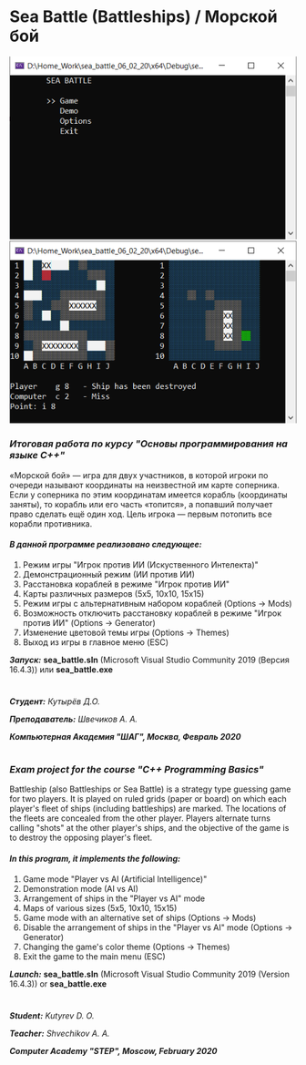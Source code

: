 # Sea Battle (Battleships) / Морской бой

![Screenshot](screenshots/menu.png)
![Screenshot](screenshots/sea_battle.png)

### *Итоговая работа по курсу "Основы программирования на языке С++"*

«Морской бой» — игра для двух участников, в которой игроки по очереди называют координаты на неизвестной им карте соперника. Если у соперника по этим координатам имеется корабль (координаты заняты), то корабль или его часть «топится», а попавший получает право сделать ещё один ход. Цель игрока — первым потопить все корабли противника.

#### *В данной программе реализовано следующее:*
1) Режим игры "Игрок против ИИ (Искуственного Интелекта)"
2) Демонстрационный режим (ИИ против  ИИ)
3) Расстановка кораблей в режиме "Игрок против ИИ"
4) Карты различных размеров (5х5, 10х10, 15х15)
5) Режим игры с альтернативным набором кораблей (Options -> Mods)
6) Возможность отключить расстановку кораблей в режиме "Игрок против ИИ" (Options -> Generator)
7) Изменение цветовой темы игры (Options -> Themes)
8) Выход из игры в главное меню (ESC)

***Запуск:***
**sea_battle.sln** (Microsoft Visual Studio Community 2019 (Версия 16.4.3))
или
**sea_battle.exe**
#
 ***Студент:***	      	*Кутырёв Д.О.*
 
 ***Преподаватель:***		*Швечиков А. А.*

***Компьютерная Академия "ШАГ", Москва, Февраль 2020***

#
#

### *Exam project for the course "C++ Programming Basics"*

Battleship (also Battleships or Sea Battle) is a strategy type guessing game for two players. It is played on ruled grids (paper or board) on which each player's fleet of ships (including battleships) are marked. The locations of the fleets are concealed from the other player. Players alternate turns calling "shots" at the other player's ships, and the objective of the game is to destroy the opposing player's fleet.

#### *In this program, it implements the following:*
1) Game mode "Player vs AI (Artificial Intelligence)"
2) Demonstration mode (AI vs AI)
3) Arrangement of ships in the "Player vs AI" mode
4) Maps of various sizes (5x5, 10x10, 15x15)
5) Game mode with an alternative set of ships (Options -> Mods)
6) Disable the arrangement of ships in the "Player vs AI" mode (Options -> Generator)
7) Changing the game's color theme (Options -> Themes)
8) Exit the game to the main menu (ESC)

***Launch:***
**sea_battle.sln** (Microsoft Visual Studio Community 2019 (Version 16.4.3))
or
**sea_battle.exe**
#
***Student:*** *Kutyrev D. O.*

***Teacher:*** *Shvechikov A. A.*

***Computer Academy "STEP", Moscow, February 2020***

